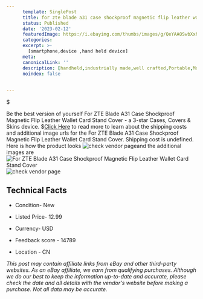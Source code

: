 ```yaml
---
      template: SinglePost
      title: for zte blade a31 case shockproof magnetic flip leather wallet card stand cover
      status: Published
      date: '2023-02-12'
      featuredImage: https://i.ebayimg.com/thumbs/images/g/QeYAAOSwbXxhac~t/s-l225.jpg
      categories: 
      excerpt: >-
        [smartphone,device ,hand held device]
      meta:
      canonicalLink: ''
      description: [handheld,industrially made,well crafted,Portable,Mobile,Compact,Convenient,Lightweight,Maneuverable,Man-portable,Miniature,Carriable,Hand-held,Light,Holdable,Transportable,Mobile device,Pocket-sized,On-the-go,Wireless,Cordless,Compact size,Convenient size, smartphone,device ,hand held device]
      noindex: false
      
        
---
```

$

Be the best version of yourself For ZTE Blade A31 Case Shockproof Magnetic Flip Leather Wallet Card Stand Cover - a 3-star Cases, Covers & Skins device.
$[Click Here](https://www.ebay.com/itm/334188011794?hash=item4dcf286112%3Ag%3AQeYAAOSwbXxhac%7Et&mkevt=1&mkcid=1&mkrid=711-53200-19255-0&campid=%253CePNCampaignId%253E&customid=%253CreferenceId%253E&toolid=10049) to read more to learn about the shipping costs and additional image urls for the For ZTE Blade A31 Case Shockproof Magnetic Flip Leather Wallet Card Stand Cover. Shipping cost is undefined. Here is how the product looks ![check vendor page](https://i.ebayimg.com/thumbs/images/g/QeYAAOSwbXxhac~t/s-l225.jpg)and the additional images are![For ZTE Blade A31 Case Shockproof Magnetic Flip Leather Wallet Card Stand Cover](https://i.ebayimg.com/images/g/QeYAAOSwbXxhac~t/s-l1200.jpg)![check vendor page](https://origin-galleryplus.ebayimg.com/ws/web/334188011794_2_0_1/225x225.jpg,https://origin-galleryplus.ebayimg.com/ws/web/334188011794_3_0_1/225x225.jpg,https://origin-galleryplus.ebayimg.com/ws/web/334188011794_4_0_1/225x225.jpg,https://origin-galleryplus.ebayimg.com/ws/web/334188011794_5_0_1/225x225.jpg,https://origin-galleryplus.ebayimg.com/ws/web/334188011794_6_0_1/225x225.jpg,https://origin-galleryplus.ebayimg.com/ws/web/334188011794_7_0_1/225x225.jpg,https://origin-galleryplus.ebayimg.com/ws/web/334188011794_8_0_1/225x225.jpg)



 ## Technical Facts 



     
      

 - Condition- New 


      

 - Listed Price- 12.99 


      

 - Currency- USD 


      

 - Feedback score - 14789 


      

 - Location - CN 


      
      

 *_This post may contain affiliate links from eBay and other third-party websites. As an eBay affiliate, we earn from qualifying purchases. Although we do our best to keep the information up-to-date and accurate, please check the date and all details with the vendor's website before making a purchase. Not all data may be accurate._*






